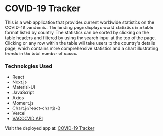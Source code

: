 # COVID-19 Tracker

This is a web application that provides current worldwide statistics on the COVID-19 pandemic. The landing page displays world statistics in a table format listed by country. The statistics can be sorted by clicking on the table headers and filtered by using the search input at the top of the page. Clicking on any row within the table will take users to the country's details page, which contains more comprehensive statistics and a chart illustrating trends in the total number of cases.

### Technologies Used

- React
- Next.js
- Material-UI
- JavaScript
- Axios
- Moment.js
- Chart.js/react-chartjs-2
- Vercel
- [VACCOVID API](https://rapidapi.com/vaccovidlive-vaccovidlive-default/api/vaccovid-coronavirus-vaccine-and-treatment-tracker)

Visit the deployed app at: [COVID-19 Tracker](https://nextjs-covid19-tracker.vercel.app/)
